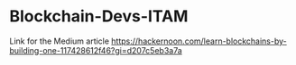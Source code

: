 # Blockchain-Devs-ITAM
Link for the Medium article
https://hackernoon.com/learn-blockchains-by-building-one-117428612f46?gi=d207c5eb3a7a
